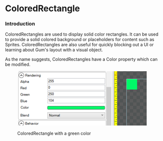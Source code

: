 # ColoredRectangle

### Introduction

ColoredRectangles are used to display solid color rectangles. It can be used to provide a solid colored background or placeholders for content such as Sprites. ColoredRectangles are also useful for quickly blocking out a UI or learning about Gum's layout with a visual object.

As the name suggests, ColoredRectangles have a Color property which can be modified.

<figure><img src="../.gitbook/assets/image.png" alt=""><figcaption><p>ColoredRectangle with a green color</p></figcaption></figure>
